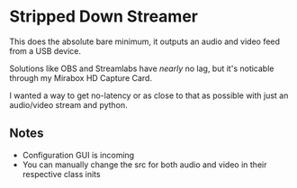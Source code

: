 # Stripped Down Streamer
This does the absolute bare minimum, it outputs an audio and video feed from a USB device.

Solutions like OBS and Streamlabs have *nearly* no lag, but it's noticable through my Mirabox HD Capture Card.

I wanted a way to get no-latency or as close to that as possible with just an audio/video stream and python.

## Notes
* Configuration GUI is incoming
* You can manually change the src for both audio and video in their respective class inits

